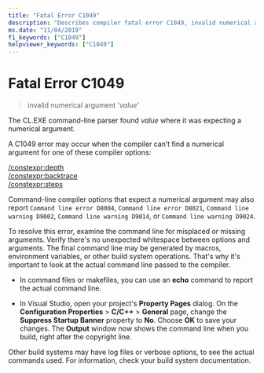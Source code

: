 ```yaml
---
title: "Fatal Error C1049"
description: "Describes compiler fatal error C1049, invalid numerical argument, and explains how to resolve it."
ms.date: "11/04/2019"
f1_keywords: ["C1049"]
helpviewer_keywords: ["C1049"]
---
```

# Fatal Error C1049

> invalid numerical argument '*value*'

The CL.EXE command-line parser found *value* where it was expecting a numerical argument.

A C1049 error may occur when the compiler can’t find a numerical argument for one of these compiler options:

[/constexpr:depth](../../build/reference/constexpr-control-constexpr-evaluation.md)\
[/constexpr:backtrace](../../build/reference/constexpr-control-constexpr-evaluation.md)\
[/constexpr:steps](../../build/reference/constexpr-control-constexpr-evaluation.md)

Command-line compiler options that expect a numerical argument may also report `Command line error D8004`, `Command line error D8021`, `Command line warning D9002`, `Command line warning D9014`, or `Command line warning D9024`.

To resolve this error, examine the command line for misplaced or missing arguments. Verify there's no unexpected whitespace between options and arguments. The final command line may be generated by macros, environment variables, or other build system operations. That's why it's important to look at the actual command line passed to the compiler.

- In command files or makefiles, you can use an **echo** command to report the actual command line.

- In Visual Studio, open your project's **Property Pages** dialog. On the **Configuration Properties** > **C/C++** > **General** page, change the **Suppress Startup Banner** property to **No**. Choose **OK** to save your changes. The **Output** window now shows the command line when you build, right after the copyright line.

Other build systems may have log files or verbose options, to see the actual commands used. For information, check your build system documentation.